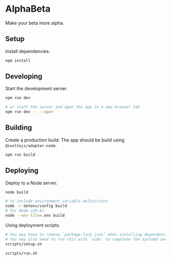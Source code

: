 # AlphaBeta

Make your beta more alpha.

## Setup

Install dependencies.

```bash
npm install
```

## Developing

Start the development server.

```bash
npm run dev

# or start the server and open the app in a new browser tab
npm run dev -- --open
```

## Building

Create a production build. The app should be build using `@sveltejs/adapter-node`.

```bash
npm run build
```

## Deploying

Deploy to a Node server.

```bash
node build

# to include environment variable definitions
node -r dotenv/config build
# for Node v20.6+
node --env-file=.env build
```

Using deployment scripts.

```bash
# You may have to remove `package-lock.json` when installing dependencies on certain deployment platforms
# You may also need to run this with `sudo` to complete the systemd service setup
scripts/setup.sh

scripts/run.sh
```
